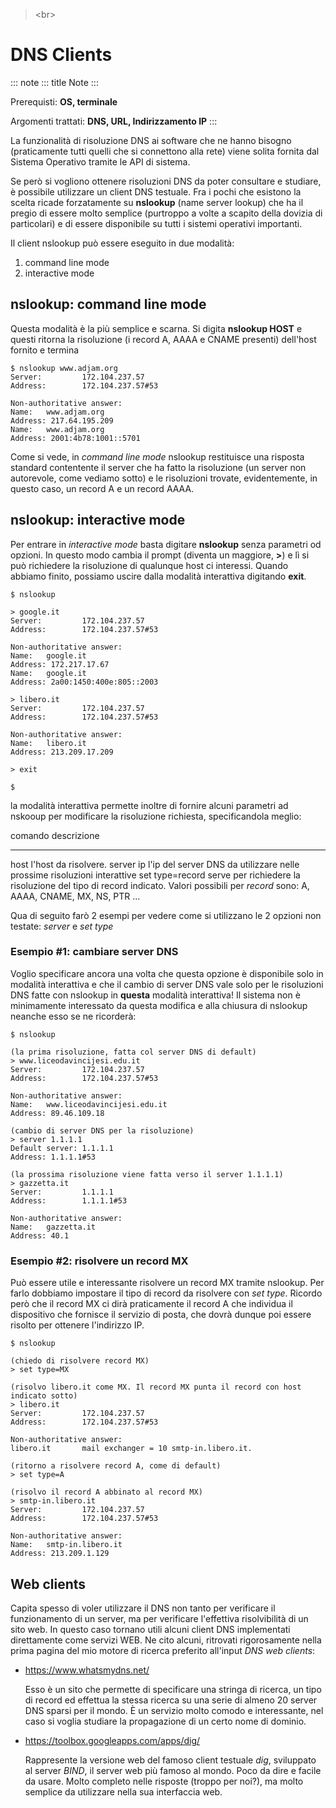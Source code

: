 > \<br\>

# DNS Clients

::: note
::: title
Note
:::

Prerequisti: **OS, terminale**

Argomenti trattati: **DNS, URL, Indirizzamento IP**
:::

La funzionalità di risoluzione DNS ai software che ne hanno bisogno
(praticamente tutti quelli che si connettono alla rete) viene solita
fornita dal Sistema Operativo tramite le API di sistema.

Se però si vogliono ottenere risoluzioni DNS da poter consultare e
studiare, è possibile utilizzare un client DNS testuale. Fra i pochi che
esistono la scelta ricade forzatamente su **nslookup** (name server
lookup) che ha il pregio di essere molto semplice (purtroppo a volte a
scapito della dovizia di particolari) e di essere disponibile su tutti i
sistemi operativi importanti.

Il client nslookup può essere eseguito in due modalità:

1.  command line mode
2.  interactive mode

## nslookup: command line mode

Questa modalità è la più semplice e scarna. Si digita **nslookup HOST**
e questi ritorna la risoluzione (i record A, AAAA e CNAME presenti)
dell\'host fornito e termina

``` 
$ nslookup www.adjam.org
Server:         172.104.237.57
Address:        172.104.237.57#53

Non-authoritative answer:
Name:   www.adjam.org
Address: 217.64.195.209
Name:   www.adjam.org
Address: 2001:4b78:1001::5701
```

Come si vede, in *command line mode* nslookup restituisce una risposta
standard contentente il server che ha fatto la risoluzione (un server
non autorevole, come vediamo sotto) e le risoluzioni trovate,
evidentemente, in questo caso, un record A e un record AAAA.

## nslookup: interactive mode

Per entrare in *interactive mode* basta digitare **nslookup** senza
parametri od opzioni. In questo modo cambia il prompt (diventa un
maggiore, **\>**) e lì si può richiedere la risoluzione di qualunque
host ci interessi. Quando abbiamo finito, possiamo uscire dalla modalità
interattiva digitando **exit**.

``` 
$ nslookup

> google.it
Server:         172.104.237.57
Address:        172.104.237.57#53

Non-authoritative answer:
Name:   google.it
Address: 172.217.17.67
Name:   google.it
Address: 2a00:1450:400e:805::2003

> libero.it
Server:         172.104.237.57
Address:        172.104.237.57#53

Non-authoritative answer:
Name:   libero.it
Address: 213.209.17.209

> exit

$
```

la modalità interattiva permette inoltre di fornire alcuni parametri ad
nskooup per modificare la risoluzione richiesta, specificandola meglio:

  comando           descrizione
  ----------------- ---------------------------------------------------------------------------------------------------------------------------------------
  host              l\'host da risolvere.
  server ip         l\'ip del server DNS da utilizzare nelle prossime risoluzioni interattive
  set type=record   serve per richiedere la risoluzione del tipo di record indicato. Valori possibili per *record* sono: A, AAAA, CNAME, MX, NS, PTR \...

Qua di seguito farò 2 esempi per vedere come si utilizzano le 2 opzioni
non testate: *server* e *set type*

### Esempio #1: cambiare server DNS

Voglio specificare ancora una volta che questa opzione è disponibile
solo in modalità interattiva e che il cambio di server DNS vale solo per
le risoluzioni DNS fatte con nslookup in **questa** modalità
interattiva! Il sistema non è minimamente interessato da questa modifica
e alla chiusura di nslookup neanche esso se ne ricorderà:

``` 
$ nslookup

(la prima risoluzione, fatta col server DNS di default)
> www.liceodavincijesi.edu.it
Server:         172.104.237.57
Address:        172.104.237.57#53

Non-authoritative answer:
Name:   www.liceodavincijesi.edu.it
Address: 89.46.109.18

(cambio di server DNS per la risoluzione)
> server 1.1.1.1
Default server: 1.1.1.1
Address: 1.1.1.1#53

(la prossima risoluzione viene fatta verso il server 1.1.1.1)
> gazzetta.it
Server:         1.1.1.1
Address:        1.1.1.1#53

Non-authoritative answer:
Name:   gazzetta.it
Address: 40.1
```

### Esempio #2: risolvere un record MX

Può essere utile e interessante risolvere un record MX tramite nslookup.
Per farlo dobbiamo impostare il tipo di record da risolvere con *set
type*. Ricordo però che il record MX ci dirà praticamente il record A
che individua il dispositivo che fornisce il servizio di posta, che
dovrà dunque poi essere risolto per ottenere l\'indirizzo IP.

``` 
$ nslookup

(chiedo di risolvere record MX)
> set type=MX

(risolvo libero.it come MX. Il record MX punta il record con host indicato sotto)
> libero.it
Server:         172.104.237.57
Address:        172.104.237.57#53

Non-authoritative answer:
libero.it       mail exchanger = 10 smtp-in.libero.it.

(ritorno a risolvere record A, come di default)
> set type=A

(risolvo il record A abbinato al record MX)
> smtp-in.libero.it
Server:         172.104.237.57
Address:        172.104.237.57#53

Non-authoritative answer:
Name:   smtp-in.libero.it
Address: 213.209.1.129
```

## Web clients

Capita spesso di voler utilizzare il DNS non tanto per verificare il
funzionamento di un server, ma per verificare l\'effettiva risolvibilità
di un sito web. In questo caso tornano utili alcuni client DNS
implementati direttamente come servizi WEB. Ne cito alcuni, ritrovati
rigorosamente nella prima pagina del mio motore di ricerca preferito
all\'input *DNS web clients*:

-   <https://www.whatsmydns.net/>

    Esso è un sito che permette di specificare una stringa di ricerca,
    un tipo di record ed effettua la stessa ricerca su una serie di
    almeno 20 server DNS sparsi per il mondo. È un servizio molto comodo
    e interessante, nel caso si voglia studiare la propagazione di un
    certo nome di dominio.

-   <https://toolbox.googleapps.com/apps/dig/>

    Rappresente la versione web del famoso client testuale *dig*,
    sviluppato al server *BIND*, il server web più famoso al mondo. Poco
    da dire e facile da usare. Molto completo nelle risposte (troppo per
    noi?), ma molto semplice da utilizzare nella sua interfaccia web.
